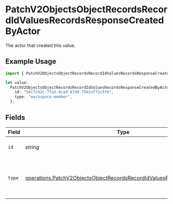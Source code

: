 # PatchV2ObjectsObjectRecordsRecordIdValuesRecordsResponseCreatedByActor

The actor that created this value.

## Example Usage

```typescript
import { PatchV2ObjectsObjectRecordsRecordIdValuesRecordsResponseCreatedByActor } from "attio-js/models/operations";

let value:
  PatchV2ObjectsObjectRecordsRecordIdValuesRecordsResponseCreatedByActor = {
    id: "50cf242c-7fa3-4cad-87d0-75b1af71c57b",
    type: "workspace-member",
  };
```

## Fields

| Field                                                                                                                                                              | Type                                                                                                                                                               | Required                                                                                                                                                           | Description                                                                                                                                                        |
| ------------------------------------------------------------------------------------------------------------------------------------------------------------------ | ------------------------------------------------------------------------------------------------------------------------------------------------------------------ | ------------------------------------------------------------------------------------------------------------------------------------------------------------------ | ------------------------------------------------------------------------------------------------------------------------------------------------------------------ |
| `id`                                                                                                                                                               | *string*                                                                                                                                                           | :heavy_minus_sign:                                                                                                                                                 | An ID to identify the actor.                                                                                                                                       |
| `type`                                                                                                                                                             | [operations.PatchV2ObjectsObjectRecordsRecordIdValuesRecordsResponseType](../../models/operations/patchv2objectsobjectrecordsrecordidvaluesrecordsresponsetype.md) | :heavy_minus_sign:                                                                                                                                                 | The type of actor. [Read more information on actor types here](/docs/actors).                                                                                      |